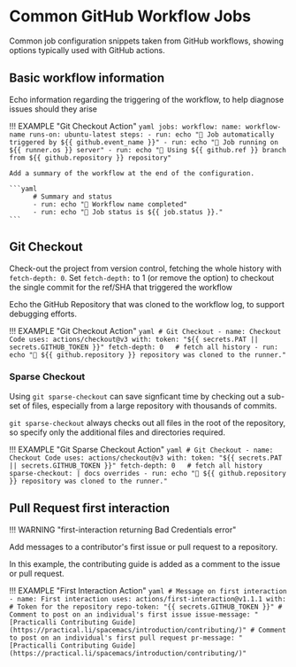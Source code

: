 # Common GitHub Workflow Jobs

Common job configuration snippets taken from GitHub workflows, showing options typically used with GitHub actions.

## Basic workflow information

Echo information regarding the triggering of the workflow, to help diagnose issues should they arise

!!! EXAMPLE "Git Checkout Action"
    ```yaml
    jobs:
      workflow:
        name: workflow-name
        runs-on: ubuntu-latest
        steps:
          - run: echo "🚀 Job automatically triggered by ${{ github.event_name }}"
          - run: echo "🐧 Job running on ${{ runner.os }} server"
          - run: echo "🐙 Using ${{ github.ref }} branch from ${{ github.repository }} repository"
    ```

    Add a summary of the workflow at the end of the configuration.

    ```yaml
          # Summary and status
          - run: echo "🎨 Workflow name completed"
          - run: echo "🍏 Job status is ${{ job.status }}."
    ```


## Git Checkout

Check-out the project from version control, fetching the whole history with `fetch-depth: 0`. Set `fetch-depth:` to 1 (or remove the option) to checkout the single commit for the ref/SHA that triggered the workflow

Echo the GitHub Repository that was cloned to the workflow log, to support debugging efforts.

!!! EXAMPLE "Git Checkout Action"
    ```yaml
          # Git Checkout
          - name: Checkout Code
            uses: actions/checkout@v3
            with:
              token: "${{ secrets.PAT || secrets.GITHUB_TOKEN }}"
              fetch-depth: 0   # fetch all history
          - run: echo "🐙 ${{ github.repository }} repository was cloned to the runner."
    ```

### Sparse Checkout

Using `git sparse-checkout` can save signficant time by checking out a sub-set of files, especially from a large repository with thousands of commits.

`git sparse-checkout` always checks out all files in the root of the repository, so specify only the additional files and directories required.

!!! EXAMPLE "Git Sparse Checkout Action"
    ```yaml
          # Git Checkout
          - name: Checkout Code
            uses: actions/checkout@v3
            with:
              token: "${{ secrets.PAT || secrets.GITHUB_TOKEN }}"
              fetch-depth: 0   # fetch all history
              sparse-checkout: |
                docs
                overrides
          - run: echo "🐙 ${{ github.repository }} repository was cloned to the runner."
    ```


## Pull Request first interaction

!!! WARNING "first-interaction returning Bad Credentials error"

Add messages to a contributor's first issue or pull request to a repository.

In this example, the contributing guide is added as a comment to the issue or pull request.

!!! EXAMPLE "First Interaction Action"
    ```yaml
          # Message on first interaction
          - name: First interaction
            uses: actions/first-interaction@v1.1.1
            with:
              # Token for the repository
              repo-token: "{{ secrets.GITHUB_TOKEN }}"
              # Comment to post on an individual's first issue
              issue-message: "[Practicalli Contributing Guide](https://practical.li/spacemacs/introduction/contributing/)"
              # Comment to post on an individual's first pull request
              pr-message: "[Practicalli Contributing Guide](https://practical.li/spacemacs/introduction/contributing/)"
    ```
